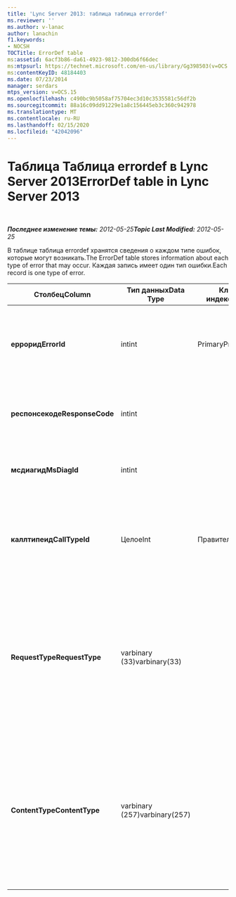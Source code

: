 ```yaml
---
title: 'Lync Server 2013: таблица таблица errordef'
ms.reviewer: ''
ms.author: v-lanac
author: lanachin
f1.keywords:
- NOCSH
TOCTitle: ErrorDef table
ms:assetid: 6acf3b86-da61-4923-9812-300db6f66dec
ms:mtpsurl: https://technet.microsoft.com/en-us/library/Gg398503(v=OCS.15)
ms:contentKeyID: 48184403
ms.date: 07/23/2014
manager: serdars
mtps_version: v=OCS.15
ms.openlocfilehash: c490bc9b5058af75704ec3d10c3535581c56df2b
ms.sourcegitcommit: 88a16c09dd91229e1a8c156445eb3c360c942978
ms.translationtype: MT
ms.contentlocale: ru-RU
ms.lasthandoff: 02/15/2020
ms.locfileid: "42042096"
---
```

<div data-xmlns="http://www.w3.org/1999/xhtml">

<div class="topic" data-xmlns="http://www.w3.org/1999/xhtml" data-msxsl="urn:schemas-microsoft-com:xslt" data-cs="http://msdn.microsoft.com/">

<div data-asp="http://msdn2.microsoft.com/asp">

# <a name="errordef-table-in-lync-server-2013"></a><span data-ttu-id="9f169-102">Таблица Таблица errordef в Lync Server 2013</span><span class="sxs-lookup"><span data-stu-id="9f169-102">ErrorDef table in Lync Server 2013</span></span>

</div>

<div id="mainSection">

<div id="mainBody">

<span> </span>

<span data-ttu-id="9f169-103">_**Последнее изменение темы:** 2012-05-25_</span><span class="sxs-lookup"><span data-stu-id="9f169-103">_**Topic Last Modified:** 2012-05-25_</span></span>

<span data-ttu-id="9f169-104">В таблице таблица errordef хранятся сведения о каждом типе ошибок, которые могут возникать.</span><span class="sxs-lookup"><span data-stu-id="9f169-104">The ErrorDef table stores information about each type of error that may occur.</span></span> <span data-ttu-id="9f169-105">Каждая запись имеет один тип ошибки.</span><span class="sxs-lookup"><span data-stu-id="9f169-105">Each record is one type of error.</span></span>


<table>
<colgroup>
<col style="width: 25%" />
<col style="width: 25%" />
<col style="width: 25%" />
<col style="width: 25%" />
</colgroup>
<thead>
<tr class="header">
<th><span data-ttu-id="9f169-106">Столбец</span><span class="sxs-lookup"><span data-stu-id="9f169-106">Column</span></span></th>
<th><span data-ttu-id="9f169-107">Тип данных</span><span class="sxs-lookup"><span data-stu-id="9f169-107">Data Type</span></span></th>
<th><span data-ttu-id="9f169-108">Ключ или индекс</span><span class="sxs-lookup"><span data-stu-id="9f169-108">Key/Index</span></span></th>
<th><span data-ttu-id="9f169-109">Сведения</span><span class="sxs-lookup"><span data-stu-id="9f169-109">Details</span></span></th>
</tr>
</thead>
<tbody>
<tr class="odd">
<td><p><span data-ttu-id="9f169-110"><strong>еррорид</strong></span><span class="sxs-lookup"><span data-stu-id="9f169-110"><strong>ErrorId</strong></span></span></p></td>
<td><p><span data-ttu-id="9f169-111">int</span><span class="sxs-lookup"><span data-stu-id="9f169-111">int</span></span></p></td>
<td><p><span data-ttu-id="9f169-112">Primary</span><span class="sxs-lookup"><span data-stu-id="9f169-112">Primary</span></span></p></td>
<td><p><span data-ttu-id="9f169-113">Уникальный ИДЕНТИФИКАЦИОНный номер, идентифицирующий этот тип ошибки.</span><span class="sxs-lookup"><span data-stu-id="9f169-113">Unique ID number identifying this type of error.</span></span></p></td>
</tr>
<tr class="even">
<td><p><span data-ttu-id="9f169-114"><strong>респонсекоде</strong></span><span class="sxs-lookup"><span data-stu-id="9f169-114"><strong>ResponseCode</strong></span></span></p></td>
<td><p><span data-ttu-id="9f169-115">int</span><span class="sxs-lookup"><span data-stu-id="9f169-115">int</span></span></p></td>
<td><p> </p></td>
<td><p><span data-ttu-id="9f169-116">Стандартный код ответа SIP, связанный с этой ошибкой.</span><span class="sxs-lookup"><span data-stu-id="9f169-116">Standard SIP response code associated with this error.</span></span></p></td>
</tr>
<tr class="odd">
<td><p><span data-ttu-id="9f169-117"><strong>мсдиагид</strong></span><span class="sxs-lookup"><span data-stu-id="9f169-117"><strong>MsDiagId</strong></span></span></p></td>
<td><p><span data-ttu-id="9f169-118">int</span><span class="sxs-lookup"><span data-stu-id="9f169-118">int</span></span></p></td>
<td><p> </p></td>
<td><p><span data-ttu-id="9f169-119">Идентификатор диагностики Майкрософт.</span><span class="sxs-lookup"><span data-stu-id="9f169-119">Microsoft Diagnostic ID.</span></span></p></td>
</tr>
<tr class="even">
<td><p><span data-ttu-id="9f169-120"><strong>каллтипеид</strong></span><span class="sxs-lookup"><span data-stu-id="9f169-120"><strong>CallTypeId</strong></span></span></p></td>
<td><p><span data-ttu-id="9f169-121">Целое</span><span class="sxs-lookup"><span data-stu-id="9f169-121">Int</span></span></p></td>
<td><p><span data-ttu-id="9f169-122">Правительства</span><span class="sxs-lookup"><span data-stu-id="9f169-122">Foreign</span></span></p></td>
<td><p><span data-ttu-id="9f169-123">Тип вызова.</span><span class="sxs-lookup"><span data-stu-id="9f169-123">Type of the call.</span></span> <span data-ttu-id="9f169-124">Дополнительные сведения см. <a href="lync-server-2013-calltype-table.md">в таблице CallType в Lync Server 2013</a> .</span><span class="sxs-lookup"><span data-stu-id="9f169-124">See the <a href="lync-server-2013-calltype-table.md">CallType table in Lync Server 2013</a> for more information.</span></span></p></td>
</tr>
<tr class="odd">
<td><p><span data-ttu-id="9f169-125"><strong>RequestType</strong></span><span class="sxs-lookup"><span data-stu-id="9f169-125"><strong>RequestType</strong></span></span></p></td>
<td><p><span data-ttu-id="9f169-126">varbinary (33)</span><span class="sxs-lookup"><span data-stu-id="9f169-126">varbinary(33)</span></span></p></td>
<td><p> </p></td>
<td><p><span data-ttu-id="9f169-127">Тип запроса с отказом.</span><span class="sxs-lookup"><span data-stu-id="9f169-127">Type of request that failed.</span></span></p>
<p><span data-ttu-id="9f169-128">Эти данные можно преобразовать в текстовый формат, используя следующий синтаксис:</span><span class="sxs-lookup"><span data-stu-id="9f169-128">This data can be converted to text format by using this syntax:</span></span></p>
<p><code>cast(cast(RequestType as varbinary(max)) as varchar(max))</code></p></td>
</tr>
<tr class="even">
<td><p><span data-ttu-id="9f169-129"><strong>ContentType</strong></span><span class="sxs-lookup"><span data-stu-id="9f169-129"><strong>ContentType</strong></span></span></p></td>
<td><p><span data-ttu-id="9f169-130">varbinary (257)</span><span class="sxs-lookup"><span data-stu-id="9f169-130">varbinary(257)</span></span></p></td>
<td><p> </p></td>
<td><p><span data-ttu-id="9f169-131">Тип содержимого запроса с отказом.</span><span class="sxs-lookup"><span data-stu-id="9f169-131">Content type of the request that failed.</span></span></p>
<p><span data-ttu-id="9f169-132">Эти данные можно преобразовать в текстовый формат с помощью следующего синтаксиса:</span><span class="sxs-lookup"><span data-stu-id="9f169-132">This data can be converted to text format by using this syntaxt:</span></span></p>
<p><code>cast(cast(ContentType as varbinary(max)) as varchar(max))</code></p></td>
</tr>
</tbody>
</table>


</div>

<span> </span>

</div>

</div>

</div>


